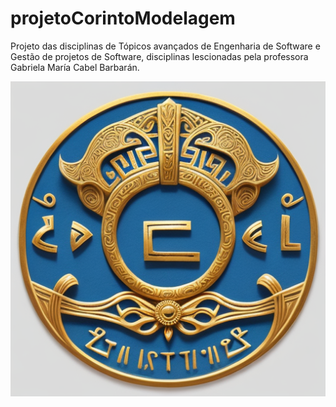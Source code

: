 # projetoCorintoModelagem
Projeto das disciplinas de Tópicos avançados de Engenharia de Software e Gestão de projetos de Software, disciplinas lescionadas pela professora Gabriela María Cabel Barbarán.

<p align="center">
    <img width="600" src="https://github.com/luca-moraes/projetoCorintoModelagem/blob/main/IMGS/corinto_shield.png" alt="Imagem do simbolo do projeto">
</p>
